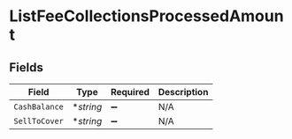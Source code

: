 # ListFeeCollectionsProcessedAmount


## Fields

| Field              | Type               | Required           | Description        |
| ------------------ | ------------------ | ------------------ | ------------------ |
| `CashBalance`      | **string*          | :heavy_minus_sign: | N/A                |
| `SellToCover`      | **string*          | :heavy_minus_sign: | N/A                |